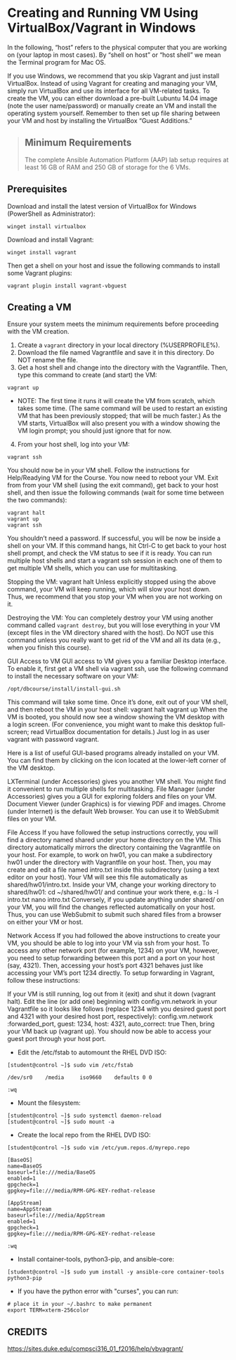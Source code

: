 # Creating and Running VM Using VirtualBox/Vagrant in Windows
In the following, “host” refers to the physical computer that you are working on (your laptop in most cases). By “shell on host” or “host shell” we mean the Terminal program for Mac OS.

If you use Windows, we recommend that you skip Vagrant and just install VirtualBox. Instead of using Vagrant for creating and managing your VM, simply run VirtualBox and use its interface for all VM-related tasks. To create the VM, you can either download a pre-built Lubuntu 14.04 image (note the user name/password) or manually create an VM and install the operating system yourself. Remember to then set up file sharing between your VM and host by installing the VirtualBox “Guest Additions.”

> ## Minimum Requirements
> The complete Ansible Automation Platform (AAP) lab setup requires at least 16 GB of RAM and 250 GB of storage for the 6 VMs.


## Prerequisites
Download and install the latest version of VirtualBox for Windows (PowerShell as Administrator):
```
winget install virtualbox
```
Download and install Vagrant:
```
winget install vagrant
```
Then get a shell on your host and issue the following commands to install some Vagrant plugins:
```
vagrant plugin install vagrant-vbguest
```

## Creating a VM
Ensure your system meets the minimum requirements before proceeding with the VM creation.

1) Create a ```vagrant``` directory in your local directory (%USERPROFILE%).
2) Download the file named Vagrantfile and save it in this directory. Do NOT rename the file.
3) Get a host shell and change into the directory with the Vagrantfile. Then, type this command to create (and start) the VM:
```
vagrant up
```

* NOTE: The first time it runs it will create the VM from scratch, which takes some time. (The same command will be used to restart an existing VM that has been previously stopped; that will be much faster.) As the VM starts, VirtualBox will also present you with a window showing the VM login prompt; you should just ignore that for now.

4) From your host shell, log into your VM:
```
vagrant ssh
```

You should now be in your VM shell. Follow the instructions for Help/Readying VM for the Course.
You now need to reboot your VM. Exit from from your VM shell (using the exit command), get back to your host shell, and then issue the following commands (wait for some time between the two commands):

```
vagrant halt
vagrant up
vagrant ssh
```

You shouldn’t need a password. If successful, you will be now be inside a shell on your VM. If this command hangs, hit Ctrl-C to get back to your host shell prompt, and check the VM status to see if it is ready. You can run multiple host shells and start a vagrant ssh session in each one of them to get multiple VM shells, which you can use for multitasking.

Stopping the VM:
vagrant halt
Unless explicitly stopped using the above command, your VM will keep running, which will slow your host down. Thus, we recommend that you stop your VM when you are not working on it.

Destroying the VM:
You can completely destroy your VM using another command called ```vagrant destroy```, but you will lose everything in your VM (except files in the VM directory shared with the host). Do NOT use this command unless you really want to get rid of the VM and all its data (e.g., when you finish this course).

GUI Access to VM
GUI access to VM gives you a familiar Desktop interface. To enable it, first get a VM shell via vagrant ssh, use the following command to install the necessary software on your VM:
```
/opt/dbcourse/install/install-gui.sh
```

This command will take some time. Once it’s done, exit out of your VM shell, and then reboot the VM in your host shell:
vagrant halt
vagrant up
When the VM is booted, you should now see a window showing the VM desktop with a login screen. (For convenience, you might want to make this desktop full-screen; read VirtualBox documentation for details.) Just log in as user vagrant with password vagrant.

Here is a list of useful GUI-based programs already installed on your VM. You can find them by clicking on the icon located at the lower-left corner of the VM desktop.

LXTerminal (under Accessories) gives you another VM shell. You might find it convenient to run multiple shells for multitasking.
File Manager (under Accessories) gives you a GUI for exploring folders and files on your VM.
Document Viewer (under Graphics) is for viewing PDF and images.
Chrome (under Internet) is the default Web browser. You can use it to WebSubmit files on your VM.

File Access
If you have followed the setup instructions correctly, you will find a directory named shared under your home directory on the VM. This directory automatically mirrors the directory containing the Vagrantfile on your host. For example, to work on hw01, you can make a subdirectory hw01 under the directory with Vagrantfile on your host. Then, you may create and edit a file named intro.txt inside this subdirectory (using a text editor on your host). Your VM will see this file automatically as shared/hw01/intro.txt. Inside your VM, change your working directory to shared/hw01:
cd ~/shared/hw01/
and continue your work there, e.g.:
ls -l intro.txt
nano intro.txt
Conversely, if you update anything under shared/ on your VM, you will find the changes reflected automatically on your host. Thus, you can use WebSubmit to submit such shared files from a browser on either your VM or host.

Network Access
If you had followed the above instructions to create your VM, you should be able to log into your VM via ssh from your host. To access any other network port (for example, 1234) on your VM, however, you need to setup forwarding between this port and a port on your host (say, 4321). Then, accessing your host’s port 4321 behaves just like accessing your VM’s port 1234 directly. To setup forwarding in Vagrant, follow these instructions:

If your VM is still running, log out from it (exit) and shut it down (vagrant halt).
Edit the line (or add one) beginning with config.vm.network in your Vagrantfile so it looks like follows (replace 1234 with you desired guest port and 4321 with your desired host port, respectively):
config.vm.network :forwarded_port, guest: 1234, host: 4321, auto_correct: true
Then, bring your VM back up (vagrant up). You should now be able to access your guest port through your host port.

* Edit the /etc/fstab to automount the RHEL DVD ISO:
```
[student@control ~]$ sudo vim /etc/fstab

/dev/sr0    /media     iso9660    defaults 0 0

:wq
```

* Mount the filesystem:
```
[student@control ~]$ sudo systemctl daemon-reload
[student@control ~]$ sudo mount -a
```

* Create the local repo from the RHEL DVD ISO:
```
[student@control ~]$ sudo vim /etc/yum.repos.d/myrepo.repo

[BaseOS]
name=BaseOS
baseurl=file:///media/BaseOS
enabled=1
gpgcheck=1
gpgkey=file:///media/RPM-GPG-KEY-redhat-release

[AppStream]
name=AppStream
baseurl=file:///media/AppStream
enabled=1
gpgcheck=1
gpgkey=file:///media/RPM-GPG-KEY-redhat-release

:wq
```

* Install container-tools, python3-pip, and ansible-core:
```
[student@control ~]$ sudo yum install -y ansible-core container-tools python3-pip
```

* If you have the python error with "curses", you can run:
```
# place it in your ~/.bashrc to make permanent
export TERM=xterm-256color
```

## CREDITS ##
https://sites.duke.edu/compsci316_01_f2016/help/vbvagrant/

